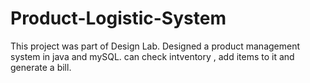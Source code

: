 # Product-Logistic-System
This project was part of Design Lab.
Designed a product management system in java and mySQL.
can check intventory , add items to it and generate a bill.
